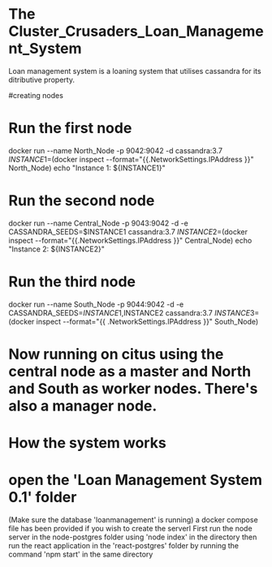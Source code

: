 # The Cluster_Crusaders_Loan_Management_System
Loan management system is a loaning system that utilises cassandra for its ditributive property.

#creating nodes
# Run the first node
docker run --name North_Node -p 9042:9042 -d cassandra:3.7
$INSTANCE1=$(docker inspect --format="{{.NetworkSettings.IPAddress }}" North_Node)
echo "Instance 1: ${INSTANCE1}"

# Run the second node
docker run --name Central_Node -p 9043:9042 -d -e CASSANDRA_SEEDS=$INSTANCE1 cassandra:3.7
$INSTANCE2=$(docker inspect --format="{{.NetworkSettings.IPAddress }}" Central_Node)
echo "Instance 2: ${INSTANCE2}"

# Run the third node
docker run --name South_Node -p 9044:9042 -d -e CASSANDRA_SEEDS=$INSTANCE1,$INSTANCE2 cassandra:3.7
$INSTANCE3=$(docker inspect --format="{{ .NetworkSettings.IPAddress }}" South_Node)

# Now running on citus using the central node as a master and North and South as worker nodes. There's also a manager node.

# How the system works
# open the 'Loan Management System 0.1' folder
(Make sure the database 'loanmanagement' is running) a docker compose file has been provided if you wish to create the serverl
First run the node server in the node-postgres folder using 'node index' in the directory then run the react application in the 'react-postgres' folder by running the command 'npm start' in the same directory

